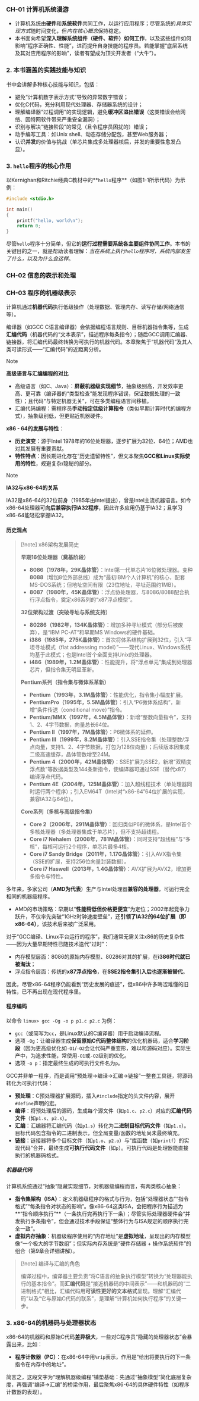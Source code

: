 ### CH-01 计算机系统漫游

- 计算机系统由**硬件**和**系统软件**共同工作，以运行应用程序；尽管系统的*具体实现方式*随时间变化，但*内在核心概念*保持稳定。
- 本书面向希望**深入理解系统组件（硬件、软件）如何工作**，以及这些组件如何影响“程序正确性、性能”，进而提升自身技能的程序员。若能掌握“底层系统及其对应用程序的影响”，读者有望成为顶尖开发者（“大牛”）。

### 2. 本书涵盖的实践技能与知识

书中会讲解多种核心技能与知识，包括：

- 避免“计算机数字表示方式”导致的异常数字错误；
- 优化C代码，充分利用现代处理器、存储器系统的设计；
- 理解编译器“过程调用”的实现逻辑，避免**缓冲区溢出错误**（这类错误会给网络、因特网软件带来严重安全漏洞）；
- 识别与解决“链接阶段”的常见（且令程序员困扰的）错误；
- 动手编写工具：如Unix shell、动态存储分配包，甚至Web服务器；
- 认识**并发**的价值与挑战（单芯片集成多处理器核后，并发的重要性愈发凸显）。

### 3. `hello`程序的核心作用

以Kernighan和Ritchie经典C教材中的**`hello`程序**（如图1-1所示代码）为示例：

```c
#include <stdio.h>

int main()
{
    printf("hello, world\n");
    return 0;
}
```

尽管`hello`程序十分简单，但它的**运行过程需要系统各主要组件协同工作**。本书的关键目的之一，就是帮助读者理解：*当在系统上执行`hello`程序时，系统内部发生了什么，以及为什么会这样*。

### CH-02 信息的表示和处理

### CH-03 程序的机器级表示

计算机通过**机器代码**执行低级操作（处理数据、管理内存、读写存储/网络通信等）。

编译器（如GCC C语言编译器）会依据编程语言规则、目标机器指令集等，生成**汇编代码**（机器代码的“文本表示”，描述程序每条指令）；随后GCC调用汇编器、链接器，将汇编代码最终转换为可执行的机器代码。本章聚焦于“机器代码”及其人类可读形式——“汇编代码”的近距离分析。

> [!note]
> **高级语言与汇编编程的对比**
>
> - 高级语言（如C、Java）：**屏蔽机器级实现细节**，抽象级别高，开发效率更高、更可靠（编译器的“类型检查”能发现程序错误，保证数据处理的一致性）；且代码“与特定机器无关”，可在多类编程语言间移植。
> - 汇编代码编程：需程序员**手动指定低级计算指令**（类似早期计算时代的编程方式），抽象级别低，但更贴近机器硬件。

**x86 - 64的发展与特性**：

- **历史演变**：源于Intel 1978年的16位处理器，逐步扩展为32位、64位；AMD也对其发展有重要贡献。
- **特性特点**：因长期进化存在“历史遗留特性”，但文本聚焦**GCC和Linux实际使用的特性**，规避复杂/隐秘的部分。

> [!note]
> **IA32与x86-64的关系**
>
> IA32是x86-64的32位前身（1985年由Intel提出），曾是Intel主流机器语言。如今x86-64处理器可**向后兼容执行IA32程序**，因此许多应用仍基于IA32；且学习x86-64能轻松掌握IA32。

#### 历史观点

> [!note] x86架构发展简史
>
> **早期16位处理器（奠基阶段）**
>
> - **8086（1978年，29K晶体管）**：Intel第一代单芯片16位微处理器。变种**8088**（增加8位外部总线）成为“最初IBM个人计算机”的核心，配套MS-DOS系统；但地址空间有限（23位地址，寻址范围约1MB）。
> - **8087（1980年，45K晶体管）**：浮点协处理器，与8086/8088配合执行浮点指令，奠定x86系列的“x87浮点模型”。
>
> **32位架构过渡（突破寻址与系统支持）**
>
> - **80286（1982年，134K晶体管）**：增加多种寻址模式（部分后被废弃），是“IBM PC-AT”和早期MS Windows的硬件基础。
> - **i386（1985年，275K晶体管）**：首次将体系结构扩展到32位，引入“平坦寻址模式（flat addressing model）”——现代Linux、Windows系统均基于此模式；也是Intel首个全面支持Unix的处理器。
> - **i486（1989年，1.2M晶体管）**：性能提升，将“浮点单元”集成到处理器芯片，但指令集无明显革新。
>
> **Pentium系列（指令集与微体系革新）**
>
> - **Pentium（1993年，3.1M晶体管）**：性能优化，指令集小幅度扩展。
> - **PentiumPro（1995年，5.5M晶体管）**：引入“P6微体系结构”，新增“条件传送（conditional move）”指令。
> - **Pentium/MMX（1997年，4.5M晶体管）**：新增“整数向量指令”，支持1、2、4字节数据，向量总长64位。
> - **Pentium II（1997年，7M晶体管）**：P6微体系的延伸。
> - **Pentium III（1999年，8.2M晶体管）**：引入SSE指令集（处理整数/浮点向量，支持1、2、4字节数据，打包为128位向量）；后续版本因集成二级高速缓存，晶体管数增至24M。
> - **Pentium 4（2000年，42M晶体管）**：SSE扩展为SSE2，新增“双精度浮点数”等数据类型及144条新指令，使编译器可通过SSE（替代x87）编译浮点代码。
> - **Pentium 4E（2004年，125M晶体管）**：加入超线程技术（单处理器同时运行两个程序）；引入EM64T（Intel对“x86-64”64位扩展的实现，兼容IA32与64位）。
>
> **Core系列（多核与高级指令集）**
>
> - **Core 2（2006年，291M晶体管）**：回归类似P6的微体系，是Intel首个多核处理器（多处理器集成于单芯片），但不支持超线程。
> - **Core i7 Nehalem（2008年，781M晶体管）**：同时支持“超线程”与“多核”，每核可运行2个程序，单芯片最多4核。
> - **Core i7 Sandy Bridge（2011年，1.17G晶体管）**：引入AVX指令集（SSE的扩展，支持256位向量封装数据）。
> - **Core i7 Haswell（2013年，1.4G晶体管）**：AVX扩展为AVX2，增加更多指令与特性。

多年来，多家公司（**AMD为代表**）生产与Intel处理器**兼容的处理器**，可运行完全相同的机器级程序。

- AMD的市场策略：早期以“**性能稍低但价格更便宜**”为定位；2002年起竞争力跃升，不仅率先突破“1GHz时钟速度壁垒”，还**引领了IA32的64位扩展（即x86-64）**，该技术后来被广泛采用。

对于“GCC编译、Linux平台运行的程序”，我们通常无需关注x86的历史复杂性——因为大量早期特性已随技术迭代“过时”：

- 内存模型层面：8086的原始内存模型、80286对其的扩展，在**i386时代就已被淘汰**；
- 浮点指令层面：传统的**x87浮点指令**，在**SSE2指令集引入后也逐渐被替代**。

因此，尽管x86-64程序仍能看到“历史发展的痕迹”，但x86中许多晦涩难懂的旧特性，已不再出现在现代程序里。

#### 程序编码

以命令 `linux> gcc -Og -o p p1.c p2.c` 为例：

- `gcc`（或简写为`cc`，是Linux默认的C编译器）用于启动编译流程。
- 选项 `-Og`：让编译器生成**保留原始C代码整体结构**的优化机器码，适合**学习阶段**（因为更高级优化如`-O1`/`-O2`会让代码严重变形，难以和源码对应）。实际生产中，为追求性能，常使用`-O1`或`-O2`级别的优化。
- 选项 `-o p`：指定最终生成的可执行文件名为`p`。

GCC并非单一程序，而是调用“预处理→编译→汇编→链接”一整套工具链，将源码转化为可执行代码：

- **预处理**：C预处理器扩展源码，插入`#include`指定的头文件内容，展开`#define`声明的宏。
- **编译**：将预处理后的源码，生成每个源文件（如`p1.c`、`p2.c`）对应的**汇编代码文件**（如`p1.s`、`p2.s`）。
- **汇编**：汇编器将汇编代码（如`p1.s`）转化为**二进制目标代码文件**（如`p1.o`）。目标代码包含指令的二进制表示，但全局变量/函数的地址尚未最终填充。
- **链接**：链接器将多个目标文件（如`p1.o`、`p2.o`）与“库函数（如`printf`）的实现代码”合并，最终生成**可执行代码文件**（如`p`）。可执行代码是处理器能直接执行的机器码格式。

##### 机器级代码

计算机系统通过“抽象”隐藏实现细节，对机器级编程而言，有两类核心抽象：

- **指令集架构（ISA）**：定义机器级程序的格式与行为，包括“处理器状态”“指令格式”“每条指令对状态的影响”。像x86-64这类ISA，会把程序行为描述为**“指令顺序执行”**（一条执行完再执行下一条）；尽管实际处理器硬件会“并发执行多条指令”，但会通过技术手段保证“整体行为与ISA规定的顺序执行完全一致”。
- **虚拟内存抽象**：机器级程序使用的“内存地址”是**虚拟地址**，呈现出的内存模型像“一个极大的字节数组”；但实际内存系统是“硬件存储器 + 操作系统软件”的组合（第9章会详细讲解）。

> [!note] 编译与汇编的角色
>
> 编译过程中，编译器主要负责“将C语言的抽象执行模型”转换为“处理器能执行的基本指令”。而**汇编代码**是“接近机器码的中间表示”——和机器码的“二进制格式”相比，汇编代码用**可读性更好的文本格式**呈现。理解“汇编代码”以及“它与原始C代码的联系”，是理解“计算机如何执行程序”的关键一步。

### 3. x86-64的机器码与处理器状态

x86-64的机器码和原始C代码**差异极大**，一些对C程序员“隐藏的处理器状态”会暴露出来，比如：

- **程序计数器（PC）**：在x86-64中用`%rip`表示，作用是“给出将要执行的下一条指令在内存中的地址”。

简言之，这段文字为“理解机器级编程”铺垫基础：先通过“抽象模型”简化底层复杂度，再强调“编译→汇编”的桥梁作用，最后聚焦x86-64的具体硬件特性（如程序计数器的表现）。
